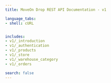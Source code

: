 ```yaml
---
title: MoveOn Drop REST API Documentation - v1

language_tabs:
- shell: cURL


includes:
- v1/_introduction
- v1/_authentication
- v1/_products
- v1/_store
- v1/_warehouse_category
- v1/_orders

search: false
---
```

